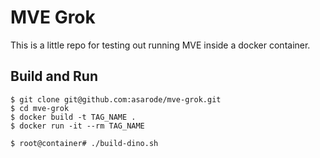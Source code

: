 # MVE Grok
This is a little repo for testing out running MVE inside a docker container.

## Build and Run
```
$ git clone git@github.com:asarode/mve-grok.git
$ cd mve-grok
$ docker build -t TAG_NAME .
$ docker run -it --rm TAG_NAME

$ root@container# ./build-dino.sh
```